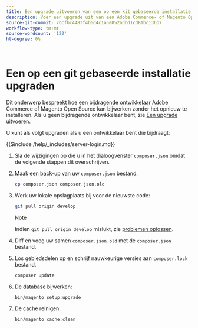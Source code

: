 ```yaml
---
title: Een upgrade uitvoeren van een op een kit gebaseerde installatie
description: Voer een upgrade uit van een Adobe Commerce- of Magento Open Source-installatie die u hebt gekloond vanuit een it-opslagplaats.
source-git-commit: 7bcfbc4483f4b6d4c1a5e852adbd1cd81bc136b7
workflow-type: tm+mt
source-wordcount: '122'
ht-degree: 0%

---
```



# Een op een git gebaseerde installatie upgraden

Dit onderwerp bespreekt hoe een bijdragende ontwikkelaar Adobe Commerce of Magento Open Source kan bijwerken zonder het opnieuw te installeren. Als u geen bijdragende ontwikkelaar bent, zie [Een upgrade uitvoeren](../implementation/perform-upgrade.md).

U kunt als volgt upgraden als u een ontwikkelaar bent die bijdraagt:

{{$include /help/_includes/server-login.md}}

1. Sla de wijzigingen op die u in het dialoogvenster `composer.json` omdat de volgende stappen dit overschrijven.

1. Maak een back-up van uw `composer.json` bestand.

   ```bash
   cp composer.json composer.json.old
   ```

1. Werk uw lokale opslagplaats bij voor de nieuwste code:

   ```bash
   git pull origin develop
   ```

   >[!NOTE]
   >
   >Indien `git pull origin develop` mislukt, zie [problemen oplossen](https://support.magento.com/hc/en-us/articles/360034229872).

1. Diff en voeg uw samen `composer.json.old` met de `composer.json` bestand.

1. Los gebiedsdelen op en schrijf nauwkeurige versies aan `composer.lock` bestand.

   ```bash
   composer update
   ```

1. De database bijwerken:

   ```bash
   bin/magento setup:upgrade
   ```

1. De cache reinigen:

   ```bash
   bin/magento cache:clean
   ```
